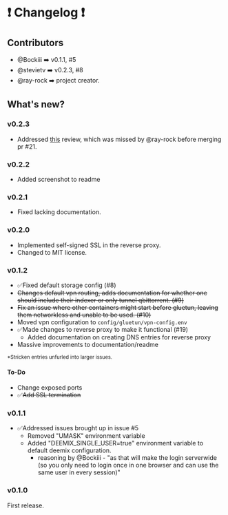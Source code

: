 # ❗ Changelog ❗


## Contributors
- @Bockiii  ➡️  v0.1.1, #5
- @stevietv  ➡️  v0.2.3, #8
- @ray-rock  ➡️  project creator.


## What's new?
### v0.2.3
- Addressed [this](https://github.com/ray-rock/containarr/pull/21#pullrequestreview-922297868) review, which was missed by @ray-rock before merging pr #21.

### v0.2.2
- Added screenshot to readme

### v0.2.1
- Fixed lacking documentation.

### v0.2.0
- Implemented self-signed SSL in the reverse proxy.
- Changed to MIT license.



### v0.1.2

- ✅Fixed default storage config (#8)
- ~~Changes default vpn routing, adds documentation for whether one should include their indexer or only tunnel qbittorrent. (#9)~~
- ~~Fix an issue where other containers might start before gluetun, leaving them networkless and unable to be used. (#10)~~
- Moved vpn configuration to ```config/gluetun/vpn-config.env```
- ✅Made changes to reverse proxy to make it functional (#19)
    - Added documentation on creating DNS entries for reverse proxy
- Massive improvements to documentation/readme

<sup>*Stricken entries unfurled into larger issues.</sup>


#### To-Do
- Change exposed ports
- ✅~~Add SSL termination~~



### v0.1.1
- ✅Addressed issues brought up in issue #5
  - Removed "UMASK" environment variable
  - Added "DEEMIX_SINGLE_USER=true" environment variable to default deemix configuration.
    - reasoning by @Bockiii - "as that will make the login serverwide (so you only need to login once in one browser and can use the same user in every session)"


### v0.1.0
First release.
